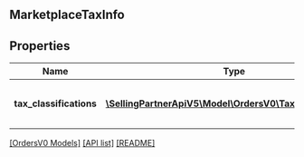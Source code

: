 ## MarketplaceTaxInfo

## Properties

Name | Type | Description | Notes
------------ | ------------- | ------------- | -------------
**tax_classifications** | [**\SellingPartnerApiV5\Model\OrdersV0\TaxClassification[]**](TaxClassification.md) | A list of tax classifications that apply to the order. | [optional]

[[OrdersV0 Models]](../) [[API list]](../../Api) [[README]](../../../README.md)
